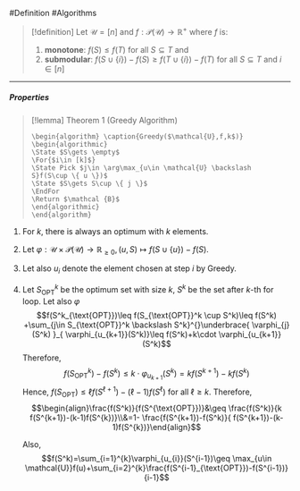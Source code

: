 #Definition #Algorithms 

> [!definition]
> Let $\mathcal{U}=[n]$ and $f:\mathcal{P}(\mathcal{U})\to \mathbb{R}^+$ where $f$ is:
> 1. **monotone**: $f(S)\leq f(T)$ for all $S\subseteq T$ and
> 2. **submodular**: $f(S\cup \{ i \})-f(S)\geq f(T\cup \{ i \})-f(T)$ for all $S\subseteq T$ and $i\in [n]$

---
##### Properties
> [!lemma] Theorem 1 (Greedy Algorithm)
>    ```pseudo
>    \begin{algorithm} \caption{Greedy($\mathcal{U},f,k$)} 
>    \begin{algorithmic}
>    \State $S\gets \empty$
>    \For{$i\in [k]$}
>    \State Pick $j\in \arg\max_{u\in \mathcal{U} \backslash S}f(S\cup \{ u \})$
>    \State $S\gets S\cup \{ j \}$
>    \EndFor
>    \Return $\mathcal {B}$
>    \end{algorithmic}
>    \end{algorithm}
>    ```

1. For $k$, there is always an optimum with $k$ elements. 
2. Let $\varphi:\mathcal{U}\times \mathcal{P}(\mathcal{U})\to \mathbb{R}_{\geq 0},(u,S)\mapsto f(S\cup \{ u \})-f(S)$.
3. Let also $u_{i}$ denote the element chosen at step $i$ by Greedy.
4. Let $S^k_{\text{OPT}}$ be the optimum set with size $k$, $S^k$ be the set after $k$-th for loop. Let also $\varphi$
	$$f(S^k_{\text{OPT}})\leq f(S_{\text{OPT}}^k \cup S^k)\leq f(S^k) +\sum_{j\in S_{\text{OPT}}^k \backslash S^k}^{}\underbrace{ \varphi_{j}(S^k) }_{  \varphi_{u_{k+1}}(S^k)}\leq f(S^k)+k\cdot \varphi_{u_{k+1}}(S^k)$$Therefore, $${f(S^k_{\text{OPT}})-f(S^k)}\leq k\cdot \varphi_{u_{k+1}}(S^k)=kf(S^{k+1})-kf(S^k)$$Hence, $f(S_{\text{OPT}})\leq \ell f(S^{\ell+1})-(\ell-1)f(S^\ell)$ for all $\ell\geq k$. Therefore, $$\begin{align}\frac{f(S^k)}{f(S^{\text{OPT}})}&\geq \frac{f(S^k)}{k f(S^{k+1})-(k-1)f(S^{k})}\\&=1- \frac{f(S^{k+1})-f(S^k)}{ f(S^{k+1})-(k-1)f(S^{k})}\end{align}$$
	
	
	Also, $$f(S^k)=\sum_{i=1}^{k}\varphi_{u_{i}}(S^{i-1})\geq \max_{u\in \mathcal{U}}f(u)+\sum_{i=2}^{k}\frac{f(S^{i-1}_{\text{OPT}})-f(S^{i-1})}{i-1}$$